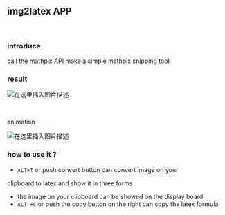 ## img2latex APP

<br>



### introduce

call the mathpix API make a simple mathpix  snipping tool

### result



![在这里插入图片描述](https://img-blog.csdnimg.cn/20200401113113292.png?x-oss-process=image/watermark,type_ZmFuZ3poZW5naGVpdGk,shadow_10,text_aHR0cHM6Ly9ibG9nLmNzZG4ubmV0L3dlaXhpbl80NDk4NDY2NA==,size_16,color_FFFFFF,t_70)

<br>

animation

![在这里插入图片描述](https://img-blog.csdnimg.cn/20200401111712522.gif)

### how to use it ?



+ `ALT+T` or push convert button can convert image on your

clipboard to latex and show it in three forms

+ the image on your clipboard can be showed on the display board
+ `ALT +C` or push the copy button on the right can copy the latex formula 

